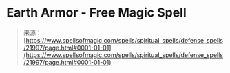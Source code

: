 <!--yml
category: 未分类
date: 2024-06-12 19:05:59
-->

# Earth Armor - Free Magic Spell

> 来源：[https://www.spellsofmagic.com/spells/spiritual_spells/defense_spells/21997/page.html#0001-01-01](https://www.spellsofmagic.com/spells/spiritual_spells/defense_spells/21997/page.html#0001-01-01)
